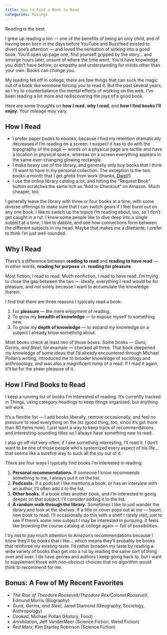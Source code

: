 ```yaml
---
title: How to Find a Book to Read
categories: Musings
---
```


Reading is the best.

I grew up reading a ton — one of the benefits of being an only child, and of having been born in the days before YouTube and Buzzfeed existed to divert one’s attention — and loved the sensation of sinking into a good book. You’d open up page one, find yourself gripped by the story… and emerge hours later, unsure of where the time went. You’d have knowledge you didn’t have before, or empathy and understanding for minds other than your own. Books can _change you_.

My reading fell off in college; there are few things that can suck the magic out of a book like someone forcing you to read it. But the past several years, as I try to counterbalance the mental effects of working on the web, I’ve been reading a lot more and rediscovering the joys of a good book.

Here are some thoughts on **how I read**, **why I read**, and **how I find books I’ll enjoy**. Your mileage may vary.

## How I Read
- I prefer paper books to ebooks, because I find my retention dramatically decreases if I’m reading on a screen. I suspect it has to do with the topography of the page — words on a physical page are tactile and have a location in physical space, whereas on a screen everything appears in the same ever-changing glowing rectangle.
- I make heavy use of the library, and generally only buy books that I think I’ll want to have in my personal collection. The exception is the two books a month that I get _gratis_ from work (thanks, [Dwell](https://dwellapp.io)!)
- I use the online library catalog a lot, and hitting the “Request Book” button scratches the same itch as “Add to Checkout” on Amazon. Much cheaper, too.

I generally leave the library with three or four books at a time, with some diverse offerings to make sure that I can switch gears if I feel burnt out on any one book. I like to switch up the topics I’m reading about, too, so I don’t get caught in a rut. I know some people like to dive deep into a single subject at a time; I like to dabble, and see how connections form between the different subjects in my head. Maybe that makes me a dilettante; I prefer to think I’m just well-rounded.

## Why I Read
There’s a difference between **reading to read** and **reading to have read** — in other words, **reading for purpose** vs. **reading for pleasure**.

Most fiction, I read to read. Much nonfiction, I read to have read. I’m trying to close the gap between the two — ideally, everything I read would be for pleasure, and not solely because I want to accumulate the knowledge therein.

I find that there are three reasons I typically read a book:
1. For **pleasure** — the mere enjoyment of reading.
2. To grow my **breadth of knowledge** — to expose myself to something new.
3. To grow my **depth of knowledge** — to expand my knowledge on a subject I already know something about.

Most books check at least two of those boxes. Some books — _Guns, Germs, and Steel_, for example — checked all three. That book deepened my knowledge of some ideas that I’d already encountered through Michael Pollan’s writing, introduced me to broader knowledge of sociology and anthropology, and was also a magnificent romp of a read. If I read it again, it’ll be for the sheer pleasure of it.

## How I Find Books to Read
I keep a running list of books I’m interested of reading. It’s currently tracked in Things, using category headings to keep things organized, but anything will work.

It’s a flexible list — I add books liberally, remove occasionally, and feel no pressure to read everything on the list (good thing, too, since it’s got more than 80 items now). I just want a way to keep track of recommendations and interesting-sounding titles so I always have something new to read.

I also go off-list very often; if I see something interesting, I’ll read it. I don’t want to be one of those people who’s systemized every aspect of his life… that seems like a surefire way to suck all the joy out of it.

There are four ways I typically find books I’m interested in reading:
1. **Personal recommendations.** If someone I know recommends something to me, I always put it on the list.
2. **Podcasts.** If a podcast I like mentions a book, or has an interview with an author, I’ll often add it to the list.
3. **Other books.** If a book cites another book, and I’m interested in going deeper on that subject, I’ll consider adding it to the list.
4. **A random walk through the library.** Sometimes I like to just wander the library and look at the shelves. If a title or cover pops out at me — boom, new book to read. I’ll occasionally do this with a shelf I rarely visit, just to see if there’s some new subject I may be interested in pursuing. It feels like browsing the course catalog at college again — full of possibilities.

I try not to pay much attention to Amazon’s recommendations because I know they’ll be books that I like… which means they’ll probably be books that reinforce my existing taste. I’d rather broaden my taste by reading a wide variety of books than get into a rut by reading the same sort of thing over and over. I do have genres and authors I keep going back to, but I want to supplement those with non-obvious choices that no algorithm would think to recommend for me.

## Bonus: A Few of My Recent Favorites
- _The Rise of Theodore Roosevelt/Theodore Rex/Colonel Roosevelt_, Edmund Morris (Biography)
- _Guns, Germs, and Steel_, Jared Diamond (Geography, Sociology, Anthropology)
- _Cooked_, Michael Pollan (History, Food)
- _Annihilation_, Jeff VanderMeer (Science Fiction, Weird Fiction)
- _Red Mars_, Kim Stanley Robinson (Science Fiction)
